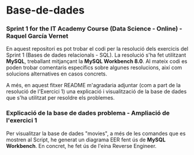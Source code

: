 # Base-de-dades
### Sprint 1 for the IT Academy Course (Data Science - Online) - Raquel García Vernet

En aquest repositori es pot trobar el codi per la resolució dels exercicis del Sprint 1 (Bases de dades relacionals - SQL). La resolució s'ha fet utilitzant **MySQL**, treballant mitjançant la **MySQL Workbench 8.0**. Al mateix codi es poden trobar comentaris específics sobre algunes resolucions, així com solucions alternatives en casos concrets. 

A més, en aquest fitxer README m'agradaria adjuntar (com a part de la resolució de l'Exercici 1) una explicació i visualització de la base de dades que s'ha utilitzat per resoldre els problemes. 

### Explicació de la base de dades problema - Ampliació de l'exercici 1

Per visualitzar la base de dades "movies", a més de les comandes que es mostren al Script, he generat un diagrama EER fent ús de **MySQL Workbench**. En concret, he fet ús de l'eina Reverse Engineer.

